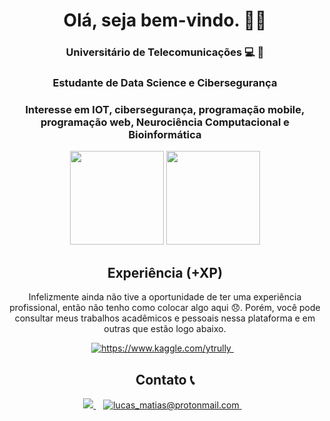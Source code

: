 <div align="center">
<h1 align='center'> Olá, seja bem-vindo. 👨‍💻 </h1>
  
###  Universitário de Telecomunicações :computer: 📱
###  Estudante de Data Science e Cibersegurança
###  Interesse em IOT, cibersegurança, programação mobile, programação web, Neurociência Computacional e Bioinformática


  
<p align=center>
  <img height="150em" src="https://github-readme-stats.vercel.app/api?username=lucasInCoffePower&show_icons=true&theme=dark&include_all_commits=true&count_private=true"/>
  <img height="150em" src="https://github-readme-stats.vercel.app/api/top-langs/?username=lucasInCoffePower&layout=compact&langs_count=7&theme=dark"/>
</p>

## Experiência (+XP)
Infelizmente ainda não tive a oportunidade de ter uma experiência profissional, então não tenho como colocar algo aqui 😞. Porém, você pode consultar meus trabalhos acadêmicos e pessoais nessa plataforma e em outras que estão logo abaixo.
  
<a href="https://www.kaggle.com/ytrully">
      <img alt="https://www.kaggle.com/ytrully" src="https://img.shields.io/badge/kaggle-%230077B5.svg?&style=for-the-badge&logo=kaggle&logoColor=white" />
</a>&nbsp;&nbsp;
  
## Contato 📞 

  <a href="https://www.linkedin.com/in/lucas-m-3711921b1/">
    <img src="https://img.shields.io/badge/linkedin-%230077B5.svg?&style=for-the-badge&logo=linkedin&logoColor=white" />
  </a>&nbsp;&nbsp;
  <a href="mailto:lucas_matias@protonmail.com">
        <img alt="lucas_matias@protonmail.com" src="https://img.shields.io/badge/protonmail-3c6eab?logo=protonmail&style=for-the-badge" />
  </a>&nbsp;&nbsp;
 </div>



<!--
**lucasInCoffePower/lucasInCoffePower** is a ✨ _special_ ✨ repository because its `README.md` (this file) appears on your GitHub profile.


Here are some ideas to get you started:

- 🔭 I’m currently working on ...
- 🌱 I’m currently learning ...
- 👯 I’m looking to collaborate on ...
- 🤔 I’m looking for help with ...
- 💬 Ask me about ...
- 📫 How to reach me: ...
- 😄 Pronouns: ...
- ⚡ Fun fact: ...
-->
